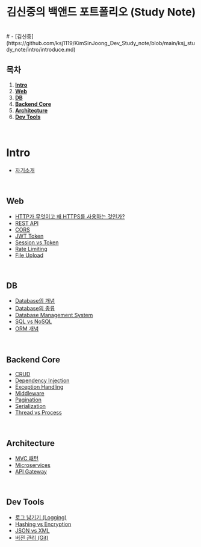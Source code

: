 <div align="center">
  <br />
  <h1>김신중의 백앤드 포트폴리오 (Study Note)</h1>
  <br />
</div>
#      
- [김신중](https://github.com/ksj1119/KimSinJoong_Dev_Study_note/blob/main/ksj_study_note/intro/introduce.md)

## 목차

1. [**Intro**](#Intro)
2. [**Web**](#Web)
3. [**DB**](#DB)
4. [**Backend Core**](#Backend-Core)
5. [**Architecture**](#Architecture)
6. [**Dev Tools**](#Dev-Tools)

<br />

# Intro
- [자기소개](https://github.com/ksj1119/KimSinJoong_Dev_Study_note/blob/main/ksj_study_note/intro/introduce.md)

<br />

## Web
- [HTTP가 무엇이고 왜 HTTPS를 사용하는 것인가?](https://github.com/ksj1119/KimSinJoong_Dev_Study_note/blob/main/ksj_study_note/web/WEB_HTTP_HTTPS.md)
- [REST API](https://github.com/ksj1119/KimSinJoong_Dev_Study_note/blob/main/ksj_study_note/web/REST_API.md)
- [CORS](https://github.com/ksj1119/KimSinJoong_Dev_Study_note/blob/main/ksj_study_note/web/CORS.md)
- [JWT Token](https://github.com/ksj1119/KimSinJoong_Dev_Study_note/blob/main/ksj_study_note/web/JWT_Token.md)
- [Session vs Token](https://github.com/ksj1119/KimSinJoong_Dev_Study_note/blob/main/ksj_study_note/web/Session_vs_Token.md)
- [Rate Limiting](https://github.com/ksj1119/KimSinJoong_Dev_Study_note/blob/main/ksj_study_note/web/Rate_Limiting.md)
- [File Upload](https://github.com/ksj1119/KimSinJoong_Dev_Study_note/blob/main/ksj_study_note/web/File_Upload.md)

<br />

## DB
- [Database의 개념](https://github.com/ksj1119/KimSinJoong_Dev_Study_note/blob/main/ksj_study_note/Database/Database_define.md)
- [Database의 종류](https://github.com/ksj1119/KimSinJoong_Dev_Study_note/blob/main/ksj_study_note/Database/Database_type.md)
- [Database Management System](https://github.com/ksj1119/KimSinJoong_Dev_Study_note/blob/main/ksj_study_note/Database/Database_Ms.md)
- [SQL vs NoSQL](https://github.com/ksj1119/KimSinJoong_Dev_Study_note/blob/main/ksj_study_note/Database/SQL_vs_NoSQL.md)
- [ORM 개념](https://github.com/ksj1119/KimSinJoong_Dev_Study_note/blob/main/ksj_study_note/Database/ORM_Concept.md)

<br />

## Backend Core
- [CRUD](https://github.com/ksj1119/KimSinJoong_Dev_Study_note/blob/main/ksj_study_note/backend_core/CRUD.md)
- [Dependency Injection](https://github.com/ksj1119/KimSinJoong_Dev_Study_note/blob/main/ksj_study_note/backend_core/Dependency_Injection.md)
- [Exception Handling](https://github.com/ksj1119/KimSinJoong_Dev_Study_note/blob/main/ksj_study_note/backend_core/Exception_Handling.md)
- [Middleware](https://github.com/ksj1119/KimSinJoong_Dev_Study_note/blob/main/ksj_study_note/backend_core/Middleware.md)
- [Pagination](https://github.com/ksj1119/KimSinJoong_Dev_Study_note/blob/main/ksj_study_note/backend_core/Pagination.md)
- [Serialization](https://github.com/ksj1119/KimSinJoong_Dev_Study_note/blob/main/ksj_study_note/backend_core/Serialization.md)
- [Thread vs Process](https://github.com/ksj1119/KimSinJoong_Dev_Study_note/blob/main/ksj_study_note/backend_core/Thread_vs_Process.md)

<br />

## Architecture
- [MVC 패턴](https://github.com/ksj1119/KimSinJoong_Dev_Study_note/blob/main/ksj_study_note/architecture/MVC_Pattern.md)
- [Microservices](https://github.com/ksj1119/KimSinJoong_Dev_Study_note/blob/main/ksj_study_note/architecture/Microservices.md)
- [API Gateway](https://github.com/ksj1119/KimSinJoong_Dev_Study_note/blob/main/ksj_study_note/architecture/API_Gateway.md)

<br />

## Dev Tools
- [로그 남기기 (Logging)](https://github.com/ksj1119/KimSinJoong_Dev_Study_note/blob/main/ksj_study_note/dev_tools/Logging.md)
- [Hashing vs Encryption](https://github.com/ksj1119/KimSinJoong_Dev_Study_note/blob/main/ksj_study_note/dev_tools/Hashing_vs_Encryption.md)
- [JSON vs XML](https://github.com/ksj1119/KimSinJoong_Dev_Study_note/blob/main/ksj_study_note/dev_tools/JSON_vs_XML.md)
- [버전 관리 (Git)](https://github.com/ksj1119/KimSinJoong_Dev_Study_note/blob/main/ksj_study_note/dev_tools/Version_Control.md)
